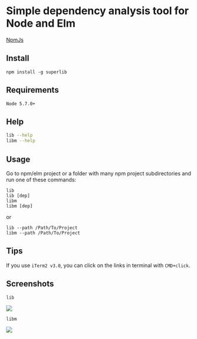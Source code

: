 # Simple dependency analysis tool for Node and Elm

[NpmJs](https://www.npmjs.com/package/superlib)

## Install

    npm install -g superlib

## Requirements

    Node 5.7.0+

## Help

```bash
lib --help
libm --help
```

## Usage

Go to npm/elm project or a folder with many npm project subdirectories and run one of these commands:

    lib
    lib [dep]
    libm
    libm [dep]

or

    lib --path /Path/To/Project
    libm --path /Path/To/Project

## Tips

If you use `iTerm2 v3.0`, you can click on the links in terminal with `CMD+click`.

## Screenshots

    lib

![](http://cl.ly/3n3Q3W0c2i10/Screen%20Shot%202016-03-31%20at%2023.47.51.png)

    libm

![](http://cl.ly/3k352J3O1m2D/Screen%20Shot%202016-03-31%20at%2023.48.20.png)

